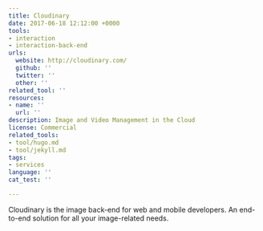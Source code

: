 ```yaml
---
title: Cloudinary
date: 2017-06-18 12:12:00 +0000
tools:
- interaction
- interaction-back-end  
urls:
  website: http://cloudinary.com/
  github: ''
  twitter: ''
  other: ''
related_tool: ''
resources:
- name: ''
  url: ''
description: Image and Video Management in the Cloud
license: Commercial
related_tools:
- tool/hugo.md
- tool/jekyll.md
tags:
- services
language: ''
cat_test: ''

---
```

Cloudinary is the image back-end for web and mobile developers. An end-to-end solution for all your image-related needs.
